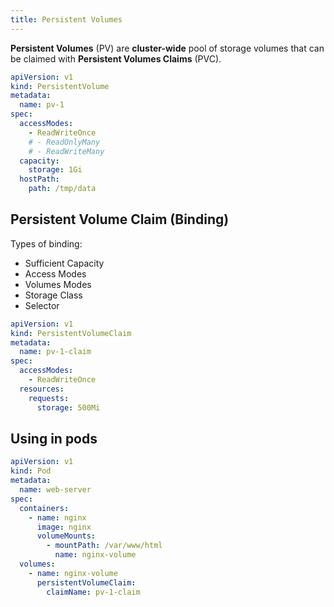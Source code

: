 ```yaml
---
title: Persistent Volumes
---
```


**Persistent Volumes** (PV) are **cluster-wide** pool of storage volumes that can be claimed with **Persistent Volumes 
Claims** (PVC).

```yaml title="pv-definition.yml"
apiVersion: v1
kind: PersistentVolume
metadata:
  name: pv-1
spec:
  accessModes:
    - ReadWriteOnce
    # - ReadOnlyMany
    # - ReadWriteMany
  capacity:
    storage: 1Gi
  hostPath:
    path: /tmp/data
```

## Persistent Volume Claim (Binding)

Types of binding: 

- Sufficient Capacity
- Access Modes
- Volumes Modes
- Storage Class
- Selector

```yaml title="pvc-definition.yml"
apiVersion: v1
kind: PersistentVolumeClaim
metadata:
  name: pv-1-claim
spec:
  accessModes:
    - ReadWriteOnce
  resources:
    requests:
      storage: 500Mi
```

## Using in pods

```yaml
apiVersion: v1
kind: Pod 
metadata:
  name: web-server
spec:
  containers:
    - name: nginx
      image: nginx
      volumeMounts:
        - mountPath: /var/www/html
          name: nginx-volume
  volumes:
    - name: nginx-volume
      persistentVolumeClaim:
        claimName: pv-1-claim
```
